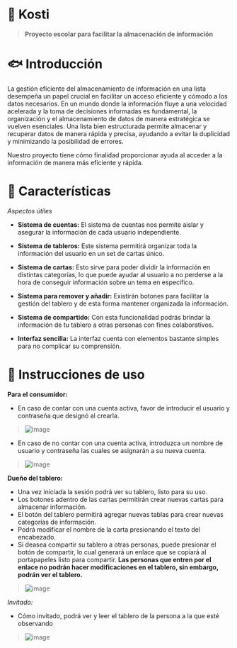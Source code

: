 # 🌊 Kosti
> **Proyecto escolar para facilitar la almacenación de información**

# 🐟 Introducción

La gestión eficiente del almacenamiento de información en una lista desempeña un papel crucial en facilitar un acceso eficiente y cómodo a los datos necesarios. En un mundo donde la información fluye a una velocidad acelerada y la toma de decisiones informadas es fundamental, la organización y el almacenamiento de datos de manera estratégica se vuelven esenciales. Una lista bien estructurada permite almacenar y recuperar datos de manera rápida y precisa, ayudando a evitar la duplicidad y minimizando la posibilidad de errores.

Nuestro proyecto tiene cómo finalidad proporcionar ayuda al acceder a la información de manera más eficiente y rápida.

# 🐋 Características
*Aspectos útiles*

+ **Sistema de cuentas:** El sistema de cuentas nos permite aislar y asegurar la información de cada usuario independiente.

+ **Sistema de tableros:** Este sistema permitirá organizar toda la información del usuario en un set de cartas único.
  
+ **Sistema de cartas:** Esto sirve para poder dividir la información en distintas categorías, lo que puede ayudar al usuario a no perderse a la hora de conseguir información sobre un tema en específico.

+ **Sistema para remover y añadir:** Existirán botones para facilitar la gestión del tablero y de esta forma mantener organizada la información.
  
+ **Sistema de compartido:** Con esta funcionalidad podrás brindar la información de tu tablero a otras personas con fines colaborativos.

+ **Interfaz sencilla:** La interfaz cuenta con elementos bastante simples para no complicar su comprensión.

# 🐬 Instrucciones de uso
**Para el consumidor:**

+ En caso de contar con una cuenta activa, favor de introducir el usuario y contraseña que designó al crearla.
> ![image](https://github.com/NotFxeel/Kosti/assets/150699852/cff3a4e7-3fc6-4755-a542-8711e31c6b32)



+ En caso de no contar con una cuenta activa, introduzca un nombre de usuario y contraseña las cuales se asignarán a su nueva cuenta.
> ![image](https://github.com/NotFxeel/Kosti/assets/150699852/79665cb2-9c6d-43f9-8b76-c48a7bf244b4)


**Dueño del tablero:**


+ Una vez iniciada la sesión podrá ver su tablero, listo para su uso.
+ Los botones adentro de las cartas permitirán crear nuevas cartas para almacenar información.
+ El botón del tablero permitirá agregar nuevas tablas para crear nuevas categorías de información.
+ Podrá modificar el nombre de la carta presionando el texto del encabezado.
+ Si deasea compartir su tablero a otras personas, puede presionar el botón de compartir, lo cual generará un enlace que se copiará al portapapeles listo para compartir. **Las personas que entren por el enlace no podrán hacer modificaciones en el tablero, sin embargo, podrán ver el tablero.**
> ![image](https://github.com/NotFxeel/Kosti/assets/150699852/f9cbcb39-93be-4bc2-a316-ab38861c0fcb)


*Invitado:*
+ Cómo invitado, podrá ver y leer el tablero de la persona a la que esté observando
> ![image](https://github.com/NotFxeel/Kosti/assets/150699852/61bc04ae-4fc3-4950-9af5-5e14b26a5913)



